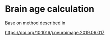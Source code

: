 # Brain age calculation 

Base on method described in 

https://doi.org/10.1016/j.neuroimage.2019.06.017

